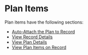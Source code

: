 # Plan Items

Plan items have the following sections:

* [Auto-Attach the Plan to Record](https://docs.inogic.com/business-process-checklist/features/user-plans/auto-attach-the-plan-to-record)
* [View Record Details](https://docs.inogic.com/business-process-checklist/features/user-plans/view-record-details)
* [View Plan Details](https://docs.inogic.com/business-process-checklist/features/user-plans/view-plan-details)
* [View Plan Items on Record](https://docs.inogic.com/business-process-checklist/features/user-plans/view-plan-items-on-record)

